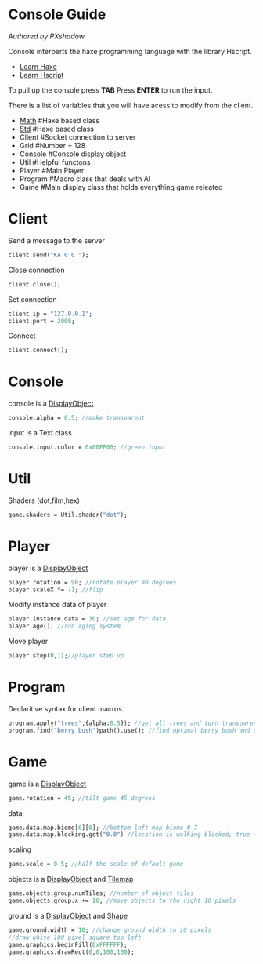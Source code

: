 Console Guide
=============
*Authored by PXshadow*

Console interperts the haxe programming language with the library Hscript.

- [Learn Haxe](https://code.haxe.org/)
- [Learn Hscript](https://github.com/HaxeFoundation/hscript/blob/master/README.md)

To pull up the console press **TAB** Press **ENTER** to run the input.

There is a list of variables that you will have acess to modify from the client.
* [Math](https://api.haxe.org/Math.html) #Haxe based class
* [Std](https://api.haxe.org/Std.html) #Haxe based class
* Client #Socket connection to server
* Grid #Number = 128
* Console #Console display object
* Util #Helpful functons
* Player #Main Player
* Program #Macro class that deals with AI
* Game #Main display class that holds everything game releated

Client
======
Send a message to the server
``` haxe
client.send("KA 0 0 ");
```
Close connection
``` haxe
client.close();
```
Set connection
``` haxe
client.ip = "127.0.0.1";
client.port = 2000;
```
Connect
``` haxe
client.connect();
```
Console
=======
console is a [DisplayObject](https://api.openfl.org/openfl/display/DisplayObject.html)
``` haxe
console.alpha = 0.5; //make transparent
```
input is a Text class
``` haxe
console.input.color = 0x00FF00; //green input 
```
Util
====
Shaders (dot,film,hex)
``` haxe
game.shaders = Util.shader("dot");
```

Player
======
player is a [DisplayObject](https://api.openfl.org/openfl/display/DisplayObject.html)
``` haxe 
player.rotation = 90; //rotate player 90 degrees
player.scaleX *= -1; //flip
```
Modify instance data of player
``` haxe
player.instance.data = 30; //set age for data
player.age(); //run aging system
```
Move player
```haxe 
player.step(0,1);//player step up
```

Program
=======
Declaritive syntax for client macros.
``` haxe
program.apply("trees",{alpha:0.5}); //get all trees and turn transparent
program.find("berry bush")path().use(); //find optimal berry bush and use from it
```

Game
====
game is a [DisplayObject](https://api.openfl.org/openfl/display/DisplayObject.html)
``` haxe
game.rotation = 45; //tilt game 45 degrees
```
data
``` haxe
game.data.map.biome[0][0]; //bottom left map biome 0-7
game.data.map.blocking.get("0.0") //location is walking blocked, true = true, null = false
```
scaling
```haxe 
game.scale = 0.5; //half the scale of default game
```
objects is a [DisplayObject](https://api.openfl.org/openfl/display/DisplayObject.html) and [Tilemap](https://api.openfl.org/openfl/display/Tilemap.html)
``` haxe
game.objects.group.numTiles; //number of object tiles
game.objects.group.x += 10; //move objects to the right 10 pixels
```
ground is a [DisplayObject](https://api.openfl.org/openfl/display/DisplayObject.html) and [Shape](https://api.openfl.org/openfl/display/Shape.html)
``` haxe
game.ground.width = 10; //change ground width to 10 pixels
//draw white 100 pixel square top left
game.graphics.beginFill(0xFFFFFF);
game.graphics.drawRect(0,0,100,100);
```



